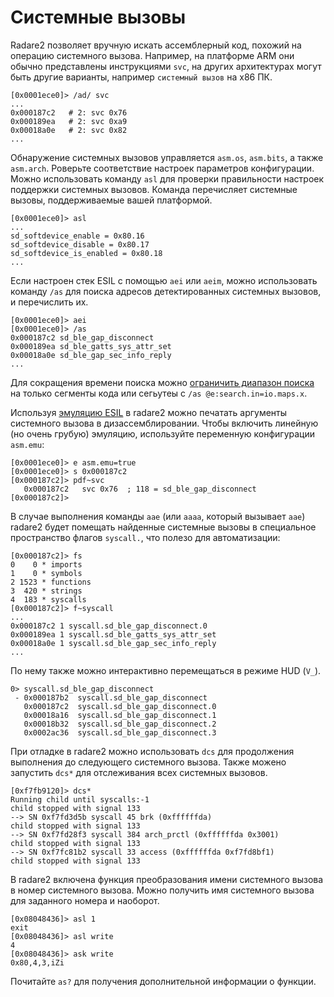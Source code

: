 # Системные вызовы

Radare2 позволяет вручную искать ассемблерный код, похожий на операцию системного вызова.
Например, на платформе ARM они обычно представлены инструкциями `svc`, на других архитектурах могут быть другие варианты, например `системный вызов` на x86 ПК.
```
[0x0001ece0]> /ad/ svc
...
0x000187c2   # 2: svc 0x76
0x000189ea   # 2: svc 0xa9
0x00018a0e   # 2: svc 0x82
...
```
Обнаружение системных вызовов управляется `asm.os`, `asm.bits`, а также `asm.arch`. Роверьте соответствие настроек параметров конфигурации. Можно использовать команду `asl` для проверки правильности настроек поддержки системных вызовов.
Команда перечисляет системные вызовы, поддерживаемые вашей платформой.
```
[0x0001ece0]> asl
...
sd_softdevice_enable = 0x80.16
sd_softdevice_disable = 0x80.17
sd_softdevice_is_enabled = 0x80.18
...
```

Если настроен стек ESIL с помощью `aei` или `aeim`, можно использовать команду `/as` для поиска адресов детектированных системных вызовов, и перечислить их.
```
[0x0001ece0]> aei
[0x0001ece0]> /as
0x000187c2 sd_ble_gap_disconnect
0x000189ea sd_ble_gatts_sys_attr_set
0x00018a0e sd_ble_gap_sec_info_reply
...
```
Для сокращения времени поиска можно [ограничить диапазон поиска](../search_bytes/configurating_the_search.md) на только сегменты кода или сегьутеы с `/as @e:search.in=io.maps.x`.

Используя [эмуляцию ESIL](emulation.md) в radare2 можно печатать аргументы системного вызова в дизассемблировании. Чтобы включить линейную (но очень грубую) эмуляцию, используйте
переменную конфигурации `asm.emu`:
```
[0x0001ece0]> e asm.emu=true
[0x0001ece0]> s 0x000187c2
[0x000187c2]> pdf~svc
   0x000187c2   svc 0x76  ; 118 = sd_ble_gap_disconnect
[0x000187c2]>
```

В случае выполнения команды `аае` (или `аааа`, который вызывает `аае`) radare2 будет помещать найденные системные вызовы в специальное пространство флагов `syscall.`, что полезо для автоматизации:
```
[0x000187c2]> fs
0    0 * imports
1    0 * symbols
2 1523 * functions
3  420 * strings
4  183 * syscalls
[0x000187c2]> f~syscall
...
0x000187c2 1 syscall.sd_ble_gap_disconnect.0
0x000189ea 1 syscall.sd_ble_gatts_sys_attr_set
0x00018a0e 1 syscall.sd_ble_gap_sec_info_reply
...
```

По нему также можно интерактивно перемещаться в режиме HUD (`V_`).
```
0> syscall.sd_ble_gap_disconnect
 - 0x000187b2  syscall.sd_ble_gap_disconnect
   0x000187c2  syscall.sd_ble_gap_disconnect.0
   0x00018a16  syscall.sd_ble_gap_disconnect.1
   0x00018b32  syscall.sd_ble_gap_disconnect.2
   0x0002ac36  syscall.sd_ble_gap_disconnect.3
```

При отладке в radare2 можно использовать `dcs` для продолжения выполнения до следующего системного вызова. Также можено запустить `dcs*` для отслеживания всех системных вызовов.
```
[0xf7fb9120]> dcs*
Running child until syscalls:-1
child stopped with signal 133
--> SN 0xf7fd3d5b syscall 45 brk (0xffffffda)
child stopped with signal 133
--> SN 0xf7fd28f3 syscall 384 arch_prctl (0xffffffda 0x3001)
child stopped with signal 133
--> SN 0xf7fc81b2 syscall 33 access (0xffffffda 0xf7fd8bf1)
child stopped with signal 133
```

В radare2 включена функция преобразования имени системного вызова в номер системного вызова. Можно получить имя системного вызова для заданного номера и наоборот.

```
[0x08048436]> asl 1
exit
[0x08048436]> asl write
4
[0x08048436]> ask write
0x80,4,3,iZi
```

Почитайте `as?` для получения дополнительной информации о функции.
